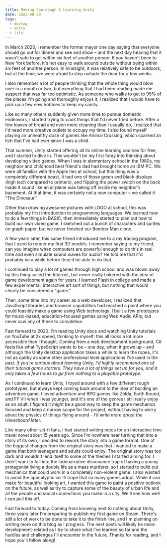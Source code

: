 ```yaml
---
title: Making Sourdough & Learning Unity
date: 2023-08-20
tags:
  - devlog
  - unity
  - life
---
```


In March 2020, I remember the former mayor one day saying that everyone should go out for dinner and see and show – and the next day hearing that it wasn't safe to get within six feet of another person. If you haven't been to New York before, it's not easy to walk around outside without being within six feet of another person. In hindsight, it was relatively safe to be outdoors, but at the time, we were afraid to step outside the door for a few weeks.

I also remember a lot of people thinking that the whole thing would blow over in a month or two, but everything that I had been reading made me suspect that was far too optimistic.
As someone who walks to get to 99% of the places I'm going and thoroughly enjoys it, I realized that I would have to pick up a few new hobbies to keep my sanity.

Like so many others suddenly given more time to pursue domestic endeavors, I started trying to cook things that I'd never tried before.
After a few loaves of bread and even more cleaning than I usually do, I realized that I'd need more creative outlets to occupy my time.
I also found myself playing an unhealthy dose of games like Animal Crossing, which sparked an itch that I've had ever since I was a child.

That summer, Unity started offering all its online learning courses for free, and I started to dive in.
This wouldn't be my first foray into thinking about developing video games.
When I was in elementary school in the 1980s, my neighbor and childhood best friend's dad had brought home an IBM PC.
We were all familiar with the Apple IIes at school, but this thing was a completely different beast.
It had one of those green and black displays (high tech compared to printers),
and flipping the power switch on the back made it sound like an airplane was taking off inside my neighbor's basement.
At that time, it was certainly not a new computer – we called it "The Dinosaur."

Other than drawing awesome pictures with LOGO at school, this was probably my first introduction to programming languages.
We learned how to do a few things in BASIC, then immediately started to plan out how to build our own video game.
I sketched out a bunch of characters and sprites on graph paper, but we never finished our Bomber Man clone.

A few years later, this same friend introduced me to a ray tracing program, that I used to render my first 3D models.
I remember saying to my friend, can you imagine when computers are powerful enough to do this in real time and even simulate sound waves for audio?
He told me that it'd probably be a while before they'd be able to do that.

I continued to play a lot of games through high school and was blown away by this thing called the Internet, but never really tinkered with the idea of game development again for years.
I learned Flash in college and made a few experimental, interactive art sort of things, but nothing that would clearly be considered a "game."

Then, some time into my career as a web developer, I realized that JavaScript libraries and browser capabilities had reached a point where you could feasibly make a game using Web technology.
I built a few prototypes for music-based, education-focused games using Web Audio APIs, but never saw any of these to completion.

Fast forward to 2020. I'm reading Unity docs and watching Unity tutorials on YouTube at 2x speed, thinking to myself: this all looks a lot more accessible than I thought.
Coming from a web development background, C# feels like what TypeScript wants to be – one day, when it grows up – and although the Unity desktop application takes a while to learn the ropes, it's not as quirky as some other professional level applications I've used in the past.
_If you're curious about learning Unity, I'd highly recommend one of their tutorial game starters.
They have a lot of things set up for you, and it only takes a few hours to go from nothing to a playable prototype._

As I continued to learn Unity, I toyed around with a few different rough prototypes, but always kept coming back around to the idea of building an adventure game.
I loved adventure and RPG games like Zelda, Earth Bound, and FF VII when I was younger, and it's one of the genres I still really enjoy as an adult.
I figured it might be a good way to keep the game mechanics focused and keep a narrow scope for the project, without having to worry about the physics of things flying around – _I'll write more about the Hoverboard later._

Like many other sci-fi fans, I had started writing notes for an interactive time travel novel about 15 years ago.
Since I'm nowhere near turning that into a story of its own, I decided to rework the story into a game format.
One of the biggest changes from the original story was that I wanted to make a game that both teenagers and adults could enjoy.
The original story was too dark and wouldn't lend itself to some of the themes I started aiming for.
I didn't want to fall into the ludonarrative dissonance trap of having a young protagonist living a double life as a mass murderer, so I started to build out mechanics that could work in a completely non-violent game.
I also wanted to avoid the apocalyptic sci-fi trope that so many games adopt.
While it can make for beautiful looking art, I wanted this game to paint a positive outlook on the future, as well as try to capture some of the beauty of urban life and all the people and social connections you make in a city.
We'll see how well I can pull this off.

Fast forward to today.
Coming from knowing next to nothing about Unity, three years later I'm preparing to publish my first game on Steam.
There's still a lot of work to be done to take it to the finish line, and I'm planning on writing more on this blog as I progress.
The next posts will likely be more development-related as I try to share what I've learned so far and the hurdles and challenges I'll encounter in the future.
Thanks for reading, and I hope you'll follow along!




<!--
- continuing
- sci-fi novel
- adapting for young adults
- themes
  - non-violent – ludonarrative dissonance
  - adventure + puzzles
  - story driven
  - not post-apocalyptic / positive vibes
  - late capitalism
  - time travel
-->

